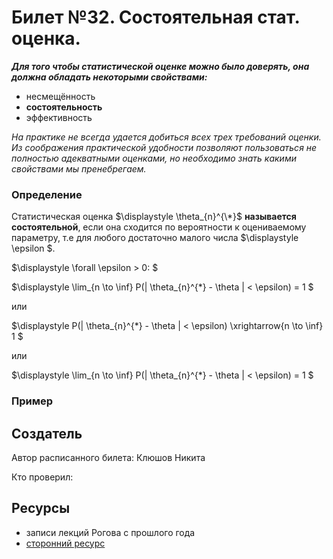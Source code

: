 # Билет №32. Состоятельная стат. оценка.

***Для того чтобы статистической оценке можно было доверять, она должна обладать некоторыми свойствами:***
- несмещённость
- **состоятельность**
- эффективность

*На практике не всегда удается добиться всех трех требований оценки. Из соображения практической удобности позволяют пользоваться не полностью адекватными оценками, но необходимо знать какими свойствами мы пренебрегаем.*

### Определение

Статистическая оценка  $\displaystyle \theta_{n}^{\*}$ **называется состоятельной**, если она сходится по вероятности к оцениваемому параметру, т.е для любого достаточно малого числа $\displaystyle \epsilon $.

$\displaystyle \forall \epsilon > 0: $


$\displaystyle \lim_{n \to \inf} P(| \theta_{n}^{\*} - \theta | < \epsilon) = 1 $

или

$\displaystyle P(| \theta_{n}^{\*} - \theta | < \epsilon) \xrightarrow{n \to \inf} 1 $

или

$\displaystyle \lim_{n \to \inf} P(| \theta_{n}^{\*} - \theta | < \epsilon) = 1 $


### Пример

## Создатель

Автор расписанного билета: Клюшов Никита

Кто проверил:


## Ресурсы
- записи лекций Рогова с прошлого года
- [сторонний ресурс](https://studfile.net/preview/3815857/page:4/)
